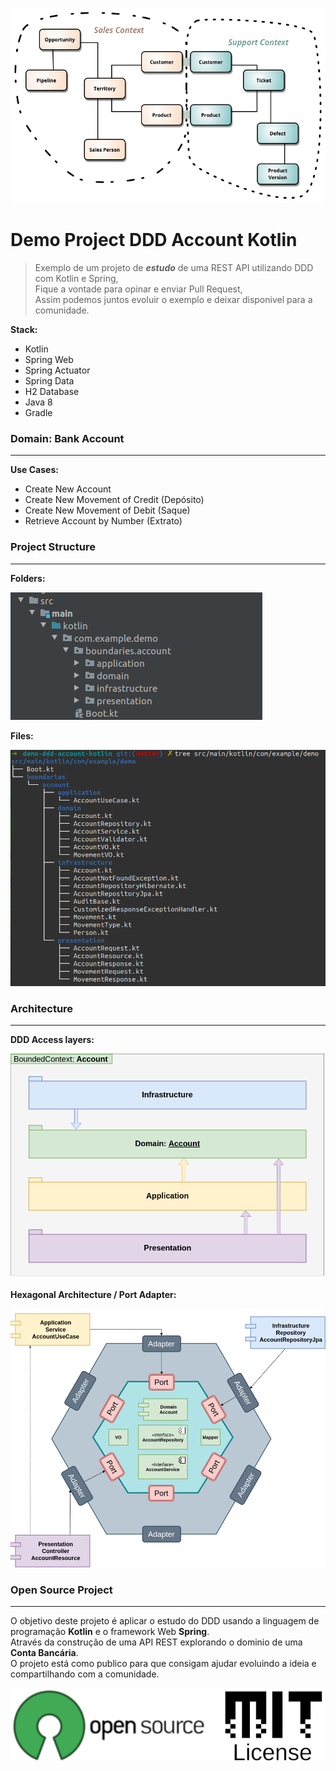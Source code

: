 ![Bounded Context](./doc/bounded-context.png)
# Demo Project DDD Account Kotlin

> Exemplo de um projeto de ***estudo*** de uma REST API utilizando DDD com Kotlin e Spring,   
> Fique a vontade para opinar e enviar Pull Request,   
> Assim podemos juntos evoluir o exemplo e deixar disponivel para a comunidade.

**Stack:**   

- Kotlin 
- Spring Web
- Spring Actuator
- Spring Data
- H2 Database
- Java 8
- Gradle

### Domain: Bank Account
--------------------

**Use Cases:**   

- Create New Account
- Create New Movement of Credit (Depósito)
- Create New Movement of Debit (Saque)
- Retrieve Account by Number (Extrato)

### Project Structure
---------------------

**Folders:**   

![Folders](./doc/structure-folders.png)

**Files:**   

![Files](./doc/structure-files.png)


### Architecture
---------------- 

**DDD Access layers:**    

![DDD Access layers](./doc/packages-layers.png)

**Hexagonal Architecture / Port Adapter:**   

![Hexagonal Architecture](./doc/port-adapter-components.png) 


### Open Source Project 
-----------------------

O objetivo deste projeto é aplicar o estudo do DDD usando a linguagem de programação **Kotlin** e o framework Web **Spring**.   
Através da construção de uma API REST explorando o dominio de uma **Conta Bancária**.   
O projeto está como publico para que consigam ajudar evoluindo a ideia e compartilhando com a comunidade.   

![Open Source / MIT](./doc/opensource-mitlicense.png) 





 